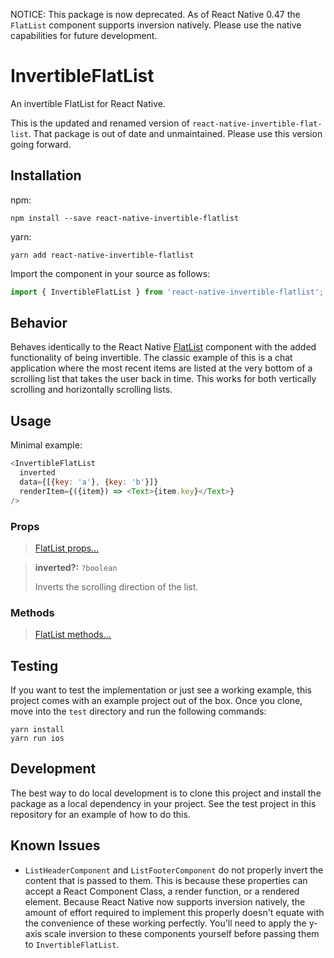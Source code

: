NOTICE: This package is now deprecated. As of React Native 0.47 the `FlatList` component supports inversion natively. Please use the native capabilities for future development.

# InvertibleFlatList

An invertible FlatList for React Native.

This is the updated and renamed version of `react-native-invertible-flat-list`. That package is out of date and unmaintained. Please use this version going forward.

## Installation

npm:
```
npm install --save react-native-invertible-flatlist
```

yarn:
```
yarn add react-native-invertible-flatlist
```

Import the component in your source as follows:
```javascript
import { InvertibleFlatList } from 'react-native-invertible-flatlist';
```

## Behavior

Behaves identically to the React Native [FlatList](https://facebook.github.io/react-native/docs/flatlist.html) component with the added functionality of being invertible. The classic example of this is a chat application where the most recent items are listed at the very bottom of a scrolling list that takes the user back in time. This works for both vertically scrolling and horizontally scrolling lists.

## Usage

Minimal example:
```javascript
<InvertibleFlatList
  inverted
  data={[{key: 'a'}, {key: 'b'}]}
  renderItem={({item}) => <Text>{item.key}</Text>}
/>
```

### Props

> [FlatList props...](https://facebook.github.io/react-native/docs/flatlist.html#props)

> **inverted?:** `?boolean`
>
> Inverts the scrolling direction of the list.

### Methods

> [FlatList methods...](https://facebook.github.io/react-native/docs/flatlist.html#methods)

## Testing

If you want to test the implementation or just see a working example, this project comes with an example project out of the box. Once you clone, move into the `test` directory and run the following commands:

```
yarn install
yarn run ios
```

## Development

The best way to do local development is to clone this project and install the package as a local dependency in your project. See the test project in this repository for an example of how to do this.

## Known Issues

* `ListHeaderComponent` and `ListFooterComponent` do not properly invert the content that is passed to them. This is because these properties can accept a React Component Class, a render function, or a rendered element. Because React Native now supports inversion natively, the amount of effort required to implement this properly doesn't equate with the convenience of these working perfectly. You'll need to apply the y-axis scale inversion to these components yourself before passing them to `InvertibleFlatList`.

